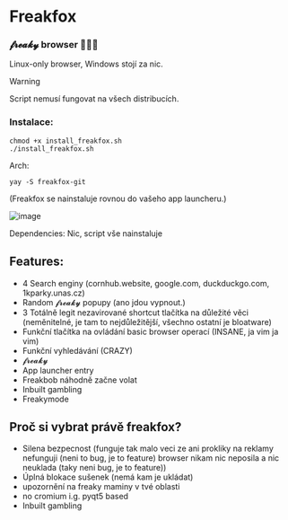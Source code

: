# Freakfox
### 𝓯𝓻𝓮𝓪𝓴𝔂  browser 👅👅👅

Linux-only browser, Windows stojí za nic.

> [!Warning]  
> Script nemusí fungovat na všech distribucích.

### Instalace:
```
chmod +x install_freakfox.sh
./install_freakfox.sh
```
Arch:
```
yay -S freakfox-git
```

(Freakfox se nainstaluje rovnou do vašeho app launcheru.)

![image](https://github.com/user-attachments/assets/5340ba52-a4c5-46d9-b2f5-6de15c94b361)

Dependencies: Nic, script vše nainstaluje

## Features:
- 4 Search enginy (cornhub.website, google.com, duckduckgo.com, 1kparky.unas.cz)
- Random 𝓯𝓻𝓮𝓪𝓴𝔂 popupy (ano jdou vypnout.)
- 3 Totálně legit nezavirované shortcut tlačítka na důležité věci (neměnitelné, je tam to nejdůležitější, všechno ostatní je bloatware)
- Funkční tlačítka na ovládání basic browser operací (INSANE, ja vim ja vim)
- Funkční vyhledávání (CRAZY)
- 𝓯𝓻𝓮𝓪𝓴𝔂
- App launcher entry 
- Freakbob náhodně začne volat
- Inbuilt gambling
- Freakymode

## Proč si vybrat právě freakfox?
 - Silena bezpecnost (funguje tak malo veci ze ani prokliky na reklamy nefunguji (neni to bug, je to feature) browser nikam nic neposila a nic neuklada (taky neni bug, je to feature))
 - Úplná blokace sušenek (nemá kam je ukládat)
 - upozornění na freaky maminy v tvé oblasti
 - no cromium i.g. pyqt5 based
 - Inbuilt gambling
